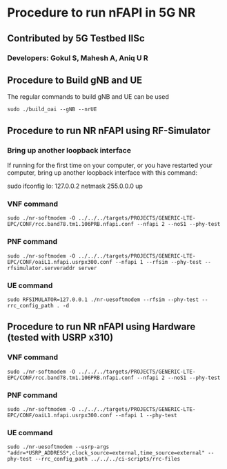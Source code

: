 # Procedure to run nFAPI in 5G NR

## Contributed by 5G Testbed IISc 

### Developers: Gokul S, Mahesh A, Aniq U R

## Procedure to Build gNB and UE

The regular commands to build gNB and UE can be used
```
sudo ./build_oai --gNB --nrUE

```
## Procedure to run NR nFAPI using RF-Simulator

### Bring up another loopback interface

If running for the first time on your computer, or you have restarted your computer, bring up another loopback interface with this command:  

sudo ifconfig lo: 127.0.0.2 netmask 255.0.0.0 up

### VNF command
```
sudo ./nr-softmodem -O ../../../targets/PROJECTS/GENERIC-LTE-EPC/CONF/rcc.band78.tm1.106PRB.nfapi.conf --nfapi 2 --noS1 --phy-test

```
### PNF command
```
sudo ./nr-softmodem -O ../../../targets/PROJECTS/GENERIC-LTE-EPC/CONF/oaiL1.nfapi.usrpx300.conf --nfapi 1 --rfsim --phy-test --rfsimulator.serveraddr server

```
### UE command
```
sudo RFSIMULATOR=127.0.0.1 ./nr-uesoftmodem --rfsim --phy-test --rrc_config_path . -d

```
## Procedure to run NR nFAPI using Hardware (tested with USRP x310)

### VNF command
```
sudo ./nr-softmodem -O ../../../targets/PROJECTS/GENERIC-LTE-EPC/CONF/rcc.band78.tm1.106PRB.nfapi.conf --nfapi 2 --noS1 --phy-test

```
### PNF command
```
sudo ./nr-softmodem -O ../../../targets/PROJECTS/GENERIC-LTE-EPC/CONF/oaiL1.nfapi.usrpx300.conf --nfapi 1 --phy-test

```
### UE command
```
sudo ./nr-uesoftmodem --usrp-args "addr=*USRP_ADDRESS*,clock_source=external,time_source=external" --phy-test --rrc_config_path ../../../ci-scripts/rrc-files

```

